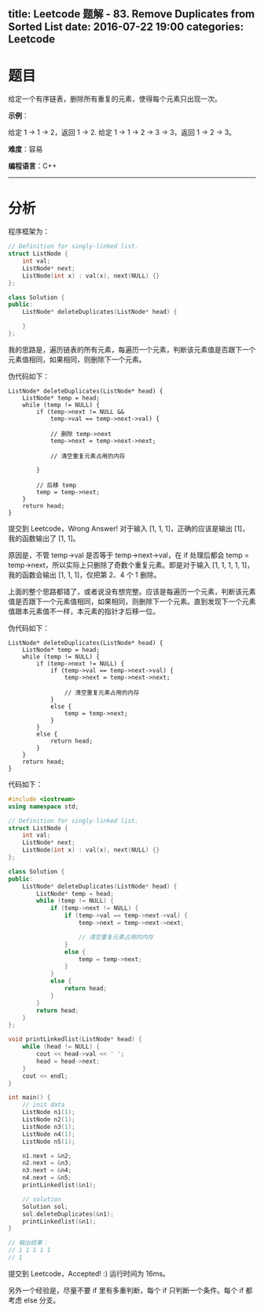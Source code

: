 title: Leetcode 题解 - 83. Remove Duplicates from Sorted List
date: 2016-07-22 19:00
categories: Leetcode
---

# 题目

给定一个有序链表，删除所有重复的元素，使得每个元素只出现一次。

<!-- more -->

**示例**：

给定 1 -> 1 -> 2，返回 1 -> 2.
给定 1 -> 1 -> 2 -> 3 -> 3，返回 1 -> 2 -> 3。

**难度**：容易

**编程语言**：C++

---

# 分析

程序框架为：

```cpp
// Definition for singly-linked list.
struct ListNode {
    int val;
    ListNode* next;
    ListNode(int x) : val(x), next(NULL) {}
};

class Solution {
public:
    ListNode* deleteDuplicates(ListNode* head) {

    }
};
```

我的思路是，遍历链表的所有元素，每遍历一个元素，判断该元素值是否跟下一个元素值相同，如果相同，则删除下一个元素。

伪代码如下：

```
ListNode* deleteDuplicates(ListNode* head) {
    ListNode* temp = head;
    while (temp != NULL) {
        if (temp->next != NULL &&
            temp->val == temp->next->val) {

            // 删除 temp->next
            temp->next = temp->next->next;

            // 清空重复元素占用的内存

        }

        // 后移 temp
        temp = temp->next;
    }
    return head;
}
```

提交到 Leetcode，Wrong Answer! 对于输入 [1, 1, 1]，正确的应该是输出 [1]，我的函数输出了 [1, 1]。

原因是，不管 temp->val 是否等于 temp->next->val，在 if 处理后都会 temp = temp->next，所以实际上只删除了奇数个重复元素。即是对于输入 [1, 1, 1, 1, 1]，我的函数会输出 [1, 1, 1]，仅把第 2、4 个 1 删除。

上面的整个思路都错了，或者说没有想完整。应该是每遍历一个元素，判断该元素值是否跟下一个元素值相同，如果相同，则删除下一个元素。直到发现下一个元素值跟本元素值不一样，本元素的指针才后移一位。

伪代码如下：

```
ListNode* deleteDuplicates(ListNode* head) {
    ListNode* temp = head;
    while (temp != NULL) {
        if (temp->next != NULL) {
            if (temp->val == temp->next->val) {
                temp->next = temp->next->next;

                // 清空重复元素占用的内存
            }
            else {
                temp = temp->next;
            }
        }
        else {
            return head;
        }
    }
    return head;
}
```

代码如下：

```cpp
#include <iostream>
using namespace std;

// Definition for singly-linked list.
struct ListNode {
    int val;
    ListNode* next;
    ListNode(int x) : val(x), next(NULL) {}
};

class Solution {
public:
    ListNode* deleteDuplicates(ListNode* head) {
        ListNode* temp = head;
        while (temp != NULL) {
            if (temp->next != NULL) {
                if (temp->val == temp->next->val) {
                    temp->next = temp->next->next;

                    // 清空重复元素占用的内存
                }
                else {
                    temp = temp->next;
                }
            }
            else {
                return head;
            }
        }
        return head;
    }
};

void printLinkedlist(ListNode* head) {
    while (head != NULL) {
        cout << head->val << ' ';
        head = head->next;
    }
    cout << endl;
}

int main() {
    // init data
    ListNode n1(1);
    ListNode n2(1);
    ListNode n3(1);
    ListNode n4(1);
    ListNode n5(1);

    n1.next = &n2;
    n2.next = &n3;
    n3.next = &n4;
    n4.next = &n5;
    printLinkedlist(&n1);

    // solution
    Solution sol;
    sol.deleteDuplicates(&n1);
    printLinkedlist(&n1);
}

// 输出结果：
// 1 1 1 1 1
// 1
```

提交到 Leetcode，Accepted! :) 运行时间为 16ms。

另外一个经验是，尽量不要 if 里有多重判断，每个 if 只判断一个条件。每个 if 都考虑 else 分支。
